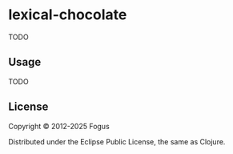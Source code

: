 # lexical-chocolate

TODO

## Usage

TODO

## License

Copyright © 2012-2025 Fogus

Distributed under the Eclipse Public License, the same as Clojure.
